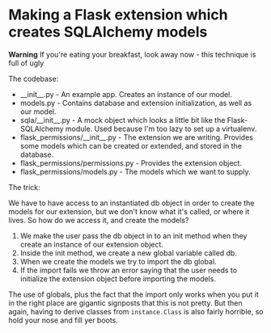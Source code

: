 # Making a Flask extension which creates SQLAlchemy models

**Warning** If you're eating your breakfast, look away now - this technique is full of ugly

The codebase:

- \_\_init\_\_.py - An example app.  Creates an instance of our model.
- models.py - Contains database and extension initialization, as well as our model.
- sqla/\_\_init\_\_.py - A mock object which looks a little bit like the Flask-SQLAlchemy module.  Used because I'm too lazy to set up a virtualenv.
- flask_permissions/\_\_init\_\_.py - The extension we are writing.  Provides some models which can be created or extended, and stored in the database.
- flask_permissions/permissions.py - Provides the extension object.
- flask_permissions/models.py - The models which we want to supply.

The trick:

We have to have access to an instantiated db object in order to create the models for our extension, but we don't know what it's called, or where it lives.  So how do we access it, and create the models?

1. We make the user pass the db object in to an init method when they create an instance of our extension object.
2. Inside the init method, we create a new global variable called db.
3. When we create the models we try to import the db global.
4. If the import fails we throw an error saying that the user needs to initialize the extension object before importing the models.

The use of globals, plus the fact that the import only works when you put it in the right place are gigantic signposts that this is not pretty.  But then again, having to derive classes from `instance.Class` is also fairly horrible, so hold your nose and fill yer boots.

